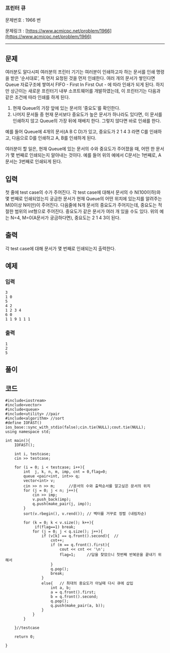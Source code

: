 ### 프린터 큐 ###

문제번호 : 1966 번

문제링크 : [https://www.acmicpc.net/problem/1966](https://www.acmicpc.net/problem/1966)

----------

## 문제 ##

여러분도 알다시피 여러분의 프린터 기기는 여러분이 인쇄하고자 하는 문서를 인쇄 명령을 받은 ‘순서대로’, 즉 먼저 요청된 것을 먼저 인쇄한다. 여러 개의 문서가 쌓인다면 Queue 자료구조에 쌓여서 FIFO - First In First Out - 에 따라 인쇄가 되게 된다. 하지만 상근이는 새로운 프린터기 내부 소프트웨어를 개발하였는데, 이 프린터기는 다음과 같은 조건에 따라 인쇄를 하게 된다.

1. 현재 Queue의 가장 앞에 있는 문서의 ‘중요도’를 확인한다.
2. 나머지 문서들 중 현재 문서보다 중요도가 높은 문서가 하나라도 있다면, 이 문서를 인쇄하지 않고 Queue의 가장 뒤에 재배치 한다. 그렇지 않다면 바로 인쇄를 한다.

예를 들어 Queue에 4개의 문서(A B C D)가 있고, 중요도가 2 1 4 3 라면 C를 인쇄하고, 다음으로 D를 인쇄하고 A, B를 인쇄하게 된다.

여러분이 할 일은, 현재 Queue에 있는 문서의 수와 중요도가 주어졌을 때, 어떤 한 문서가 몇 번째로 인쇄되는지 알아내는 것이다. 예를 들어 위의 예에서 C문서는 1번째로, A문서는 3번째로 인쇄되게 된다.




## 입력 ##

첫 줄에 test case의 수가 주어진다. 각 test case에 대해서 문서의 수 N(100이하)와 몇 번째로 인쇄되었는지 궁금한 문서가 현재 Queue의 어떤 위치에 있는지를 알려주는 M(0이상 N미만)이 주어진다. 다음줄에 N개 문서의 중요도가 주어지는데, 중요도는 적절한 범위의 int형으로 주어진다. 중요도가 같은 문서가 여러 개 있을 수도 있다. 위의 예는 N=4, M=0(A문서가 궁금하다면), 중요도는 2 1 4 3이 된다.




## 출력 ##

각 test case에 대해 문서가 몇 번째로 인쇄되는지 출력한다.




## 예제 ##
### 입력 ###

	3
	1 0
	5
	4 2
	1 2 3 4
	6 0
	1 1 9 1 1 1

### 출력 ###

	1
	2
	5

## 풀이 ##


## 코드 ##


	#include<iostream>
	#include<vector>
	#include<queue>
	#include<utility> //pair
	#include<algorithm> //sort
	#define IOFAST() ios_base::sync_with_stdio(false);cin.tie(NULL);cout.tie(NULL);
	using namespace std;
	
	int main(){
		IOFAST();
	
		int i, testcase;
		cin >> testcase;
		
		for (i = 0; i < testcase; i++){
			int  j, k, n, m, imp, cnt = 0,flag=0;
			queue <pair<int, int>> q;
			vector<int> v;
			cin >> n >> m; 		//문서의 수와 출력순서를 알고싶은 문서의 위치
			for (j = 0; j < n; j++){
				cin >> imp;
				v.push_back(imp);
				q.push(make_pair(j, imp));
			}
			sort(v.rbegin(), v.rend());	// 벡터를 거꾸로 정렬 (내림차순)
			
			for (k = 0; k < v.size(); k++){
	             if(flag==1) break;
				for (j = 0; j < q.size(); j++){
					if (v[k] == q.front().second){	//
						cnt++;
						if (m == q.front().first){
							cout << cnt << '\n';
							flag=1; 	//답을 찾았으니 첫번째 반복문을 끝내기 위해서 
						}
						q.pop();
						break;
					}
					else{	// 최대의 중요도가 아닐때 다시 큐에 삽입
						int a, b;
						a = q.front().first;
						b = q.front().second;
						q.pop();
						q.push(make_pair(a, b));
					}
				}
			}
	
		}//testcase
	
		return 0;
	
	}


​	
​	
